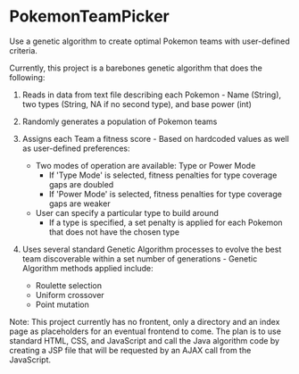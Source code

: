 # PokemonTeamPicker
Use a genetic algorithm to create optimal Pokemon teams with user-defined criteria.

Currently, this project is a barebones genetic algorithm that does the following:

  1. Reads in data from text file describing each Pokemon
    - Name (String), two types (String, NA if no second type), and base power (int)
    
  2. Randomly generates a population of Pokemon teams
  
  3. Assigns each Team a fitness score
    - Based on hardcoded values as well as user-defined preferences:
      + Two modes of operation are available: Type or Power Mode
        + If 'Type Mode' is selected, fitness penalties for type coverage gaps are doubled
        + If 'Power Mode' is selected, fitness penalties for type coverage gaps are weaker
      + User can specify a particular type to build around
        + If a type is specified, a set penalty is applied for each Pokemon that does not have the chosen type
    
  4. Uses several standard Genetic Algorithm processes to evolve the best team discoverable within a set number of generations
    - Genetic Algorithm methods applied include:
      + Roulette selection
      + Uniform crossover
      + Point mutation
      
Note: This project currently has no frontent, only a directory and an index page as placeholders for an eventual frontend to come. The plan is to use standard HTML, CSS, and JavaScript and call the Java algorithm code by creating a JSP file that will be requested by an AJAX call from the JavaScript.
